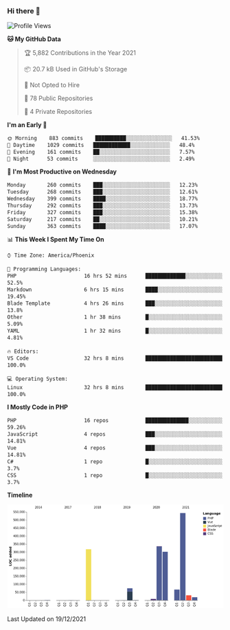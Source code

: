### Hi there 👋

<!--START_SECTION:waka-->
![Profile Views](http://img.shields.io/badge/Profile%20Views-7-blue)

**🐱 My GitHub Data** 

> 🏆 5,882 Contributions in the Year 2021
 > 
> 📦 20.7 kB Used in GitHub's Storage 
 > 
> 🚫 Not Opted to Hire
 > 
> 📜 78 Public Repositories 
 > 
> 🔑 4 Private Repositories  
 > 
**I'm an Early 🐤** 

```text
🌞 Morning    883 commits    ██████████░░░░░░░░░░░░░░░   41.53% 
🌆 Daytime    1029 commits   ████████████░░░░░░░░░░░░░   48.4% 
🌃 Evening    161 commits    ██░░░░░░░░░░░░░░░░░░░░░░░   7.57% 
🌙 Night      53 commits     ░░░░░░░░░░░░░░░░░░░░░░░░░   2.49%

```
📅 **I'm Most Productive on Wednesday** 

```text
Monday       260 commits    ███░░░░░░░░░░░░░░░░░░░░░░   12.23% 
Tuesday      268 commits    ███░░░░░░░░░░░░░░░░░░░░░░   12.61% 
Wednesday    399 commits    ████░░░░░░░░░░░░░░░░░░░░░   18.77% 
Thursday     292 commits    ███░░░░░░░░░░░░░░░░░░░░░░   13.73% 
Friday       327 commits    ███░░░░░░░░░░░░░░░░░░░░░░   15.38% 
Saturday     217 commits    ██░░░░░░░░░░░░░░░░░░░░░░░   10.21% 
Sunday       363 commits    ████░░░░░░░░░░░░░░░░░░░░░   17.07%

```


📊 **This Week I Spent My Time On** 

```text
⌚︎ Time Zone: America/Phoenix

💬 Programming Languages: 
PHP                      16 hrs 52 mins      █████████████░░░░░░░░░░░░   52.5% 
Markdown                 6 hrs 15 mins       ████░░░░░░░░░░░░░░░░░░░░░   19.45% 
Blade Template           4 hrs 26 mins       ███░░░░░░░░░░░░░░░░░░░░░░   13.8% 
Other                    1 hr 38 mins        █░░░░░░░░░░░░░░░░░░░░░░░░   5.09% 
YAML                     1 hr 32 mins        █░░░░░░░░░░░░░░░░░░░░░░░░   4.81%

🔥 Editors: 
VS Code                  32 hrs 8 mins       █████████████████████████   100.0%

💻 Operating System: 
Linux                    32 hrs 8 mins       █████████████████████████   100.0%

```

**I Mostly Code in PHP** 

```text
PHP                      16 repos            ██████████████░░░░░░░░░░░   59.26% 
JavaScript               4 repos             ███░░░░░░░░░░░░░░░░░░░░░░   14.81% 
Vue                      4 repos             ███░░░░░░░░░░░░░░░░░░░░░░   14.81% 
C#                       1 repo              █░░░░░░░░░░░░░░░░░░░░░░░░   3.7% 
CSS                      1 repo              █░░░░░░░░░░░░░░░░░░░░░░░░   3.7%

```


**Timeline**

![Chart not found](https://raw.githubusercontent.com/mikebronner/mikebronner/master/charts/bar_graph.png) 


 Last Updated on 19/12/2021
<!--END_SECTION:waka-->

<!--
**mikebronner/mikebronner** is a ✨ _special_ ✨ repository because its `README.md` (this file) appears on your GitHub profile.

Here are some ideas to get you started:

- 🔭 I’m currently working on ...
- 🌱 I’m currently learning ...
- 👯 I’m looking to collaborate on ...
- 🤔 I’m looking for help with ...
- 💬 Ask me about ...
- 📫 How to reach me: ...
- 😄 Pronouns: ...
- ⚡ Fun fact: ...
-->
